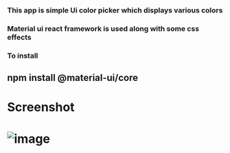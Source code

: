 ### This app is simple Ui color  picker which displays various colors 
### Material ui react framework is used along with some css effects

### To install 
## npm install @material-ui/core
# Screenshot
# ![image](https://user-images.githubusercontent.com/42089548/80916394-fcc9e000-8d75-11ea-8a07-8c9a2c218d73.png)

